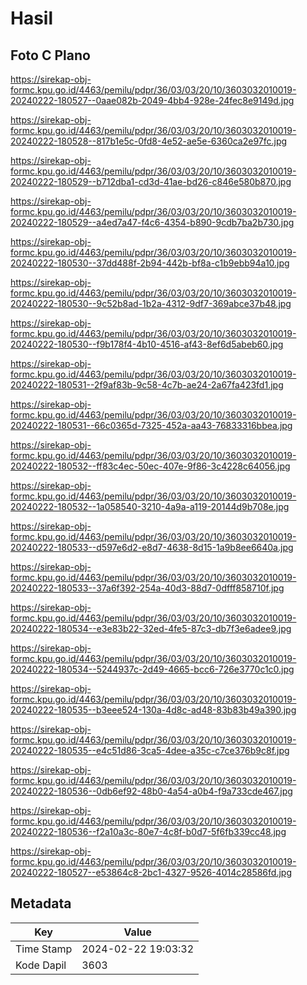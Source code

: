 # Hasil

## Foto C Plano

https://sirekap-obj-formc.kpu.go.id/4463/pemilu/pdpr/36/03/03/20/10/3603032010019-20240222-180527--0aae082b-2049-4bb4-928e-24fec8e9149d.jpg

https://sirekap-obj-formc.kpu.go.id/4463/pemilu/pdpr/36/03/03/20/10/3603032010019-20240222-180528--817b1e5c-0fd8-4e52-ae5e-6360ca2e97fc.jpg

https://sirekap-obj-formc.kpu.go.id/4463/pemilu/pdpr/36/03/03/20/10/3603032010019-20240222-180529--b712dba1-cd3d-41ae-bd26-c846e580b870.jpg

https://sirekap-obj-formc.kpu.go.id/4463/pemilu/pdpr/36/03/03/20/10/3603032010019-20240222-180529--a4ed7a47-f4c6-4354-b890-9cdb7ba2b730.jpg

https://sirekap-obj-formc.kpu.go.id/4463/pemilu/pdpr/36/03/03/20/10/3603032010019-20240222-180530--37dd488f-2b94-442b-bf8a-c1b9ebb94a10.jpg

https://sirekap-obj-formc.kpu.go.id/4463/pemilu/pdpr/36/03/03/20/10/3603032010019-20240222-180530--9c52b8ad-1b2a-4312-9df7-369abce37b48.jpg

https://sirekap-obj-formc.kpu.go.id/4463/pemilu/pdpr/36/03/03/20/10/3603032010019-20240222-180530--f9b178f4-4b10-4516-af43-8ef6d5abeb60.jpg

https://sirekap-obj-formc.kpu.go.id/4463/pemilu/pdpr/36/03/03/20/10/3603032010019-20240222-180531--2f9af83b-9c58-4c7b-ae24-2a67fa423fd1.jpg

https://sirekap-obj-formc.kpu.go.id/4463/pemilu/pdpr/36/03/03/20/10/3603032010019-20240222-180531--66c0365d-7325-452a-aa43-76833316bbea.jpg

https://sirekap-obj-formc.kpu.go.id/4463/pemilu/pdpr/36/03/03/20/10/3603032010019-20240222-180532--ff83c4ec-50ec-407e-9f86-3c4228c64056.jpg

https://sirekap-obj-formc.kpu.go.id/4463/pemilu/pdpr/36/03/03/20/10/3603032010019-20240222-180532--1a058540-3210-4a9a-a119-20144d9b708e.jpg

https://sirekap-obj-formc.kpu.go.id/4463/pemilu/pdpr/36/03/03/20/10/3603032010019-20240222-180533--d597e6d2-e8d7-4638-8d15-1a9b8ee6640a.jpg

https://sirekap-obj-formc.kpu.go.id/4463/pemilu/pdpr/36/03/03/20/10/3603032010019-20240222-180533--37a6f392-254a-40d3-88d7-0dfff858710f.jpg

https://sirekap-obj-formc.kpu.go.id/4463/pemilu/pdpr/36/03/03/20/10/3603032010019-20240222-180534--e3e83b22-32ed-4fe5-87c3-db7f3e6adee9.jpg

https://sirekap-obj-formc.kpu.go.id/4463/pemilu/pdpr/36/03/03/20/10/3603032010019-20240222-180534--5244937c-2d49-4665-bcc6-726e3770c1c0.jpg

https://sirekap-obj-formc.kpu.go.id/4463/pemilu/pdpr/36/03/03/20/10/3603032010019-20240222-180535--b3eee524-130a-4d8c-ad48-83b83b49a390.jpg

https://sirekap-obj-formc.kpu.go.id/4463/pemilu/pdpr/36/03/03/20/10/3603032010019-20240222-180535--e4c51d86-3ca5-4dee-a35c-c7ce376b9c8f.jpg

https://sirekap-obj-formc.kpu.go.id/4463/pemilu/pdpr/36/03/03/20/10/3603032010019-20240222-180536--0db6ef92-48b0-4a54-a0b4-f9a733cde467.jpg

https://sirekap-obj-formc.kpu.go.id/4463/pemilu/pdpr/36/03/03/20/10/3603032010019-20240222-180536--f2a10a3c-80e7-4c8f-b0d7-5f6fb339cc48.jpg

https://sirekap-obj-formc.kpu.go.id/4463/pemilu/pdpr/36/03/03/20/10/3603032010019-20240222-180527--e53864c8-2bc1-4327-9526-4014c28586fd.jpg


## Metadata

| Key        | Value               |
| ---------- | ------------------- |
| Time Stamp | 2024-02-22 19:03:32 |
| Kode Dapil | 3603                |



